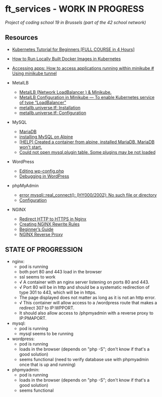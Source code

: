 # ft_services - WORK IN PROGRESS
_Project of coding school 19 in Brussels (part of the 42 school network)_

## Resources
- [Kubernetes Tutorial for Beginners [FULL COURSE in 4 Hours]](https://www.youtube.com/watch?v=X48VuDVv0do)

- [How to Run Locally Built Docker Images in Kubernetes](https://medium.com/swlh/how-to-run-locally-built-docker-images-in-kubernetes-b28fbc32cc1d)
- [Accessing apps: How to access applications running within minikube # Using minikube tunnel](https://minikube.sigs.k8s.io/docs/handbook/accessing/#using-minikube-tunnel)

- MetalLB
	- [MetalLB (Network LoadBalancer ) & Minikube.](https://medium.com/@shoaib_masood/metallb-network-loadbalancer-minikube-335d846dfdbe)
	- [MetalLB Configuration in Minikube — To enable Kubernetes service of type “LoadBalancer”](https://medium.com/faun/metallb-configuration-in-minikube-to-enable-kubernetes-service-of-type-loadbalancer-9559739787df)
	- [metallb.universe.tf: Installation](https://metallb.universe.tf/installation/)
	- [metallb.universe.tf: Configuration](https://metallb.universe.tf/configuration/)

- MySQL
	- [MariaDB](https://wiki.alpinelinux.org/wiki/MariaDB)
	- [installing MySQL on Alpine](https://wiki.alpinelinux.org/wiki/Mysql)
	- [[HELP] Created a container from alpine, installed MariaDB. MariaDB won't start.](https://www.reddit.com/r/docker/comments/3ucc8y/help_created_a_container_from_alpine_installed/)
	- [Could not open mysql.plugin table. Some plugins may be not loaded](https://stackoverflow.com/questions/34198735/could-not-open-mysql-plugin-table-some-plugins-may-be-not-loaded)

- WordPress
	- [Editing wp-config.php](https://wordpress.org/support/article/editing-wp-config-php/#set-database-host)
	- [Debugging in WordPress](https://wordpress.org/support/article/debugging-in-wordpress/)

- phpMyAdmin
	- [error mysqli::real_connect(): (HY000/2002): No such file or directory](https://stackoverflow.com/questions/29928109/getting-error-mysqlireal-connect-hy000-2002-no-such-file-or-directory-wh)
	- [Configuration](https://docs.phpmyadmin.net/en/latest/config.html)

- NGINX
	- [Redirect HTTP to HTTPS in Nginx](https://linuxize.com/post/redirect-http-to-https-in-nginx/#:~:text=The%20preferred%20method%20to%20redirect,unpredictable%20behavior%20of%20the%20server.)
	- [Creating NGINX Rewrite Rules](https://www.nginx.com/blog/creating-nginx-rewrite-rules/)
	- [Beginner’s Guide](http://nginx.org/en/docs/beginners_guide.html)
	- [NGINX Reverse Proxy](https://docs.nginx.com/nginx/admin-guide/web-server/reverse-proxy/)

## STATE OF PROGRESSION
- nginx:
	- pod is running
	- both port 80 and 443 load in the browser
	- ssl seems to work
	- √ A container with an nginx server listening on ports 80 and 443.
	- √ Port 80 will be in http and should be a systematic redirection of type 301 to 443, which will be in https.
	- The page displayed does not matter as long as it is not an http error.
	- √ This container will allow access to a /wordpress route that makes a redirect 307 to IP:WPPORT.
	- It should also allow access to /phpmyadmin with a reverse proxy to IP:PMAPORT.
- mysql:
	- pod is running
	- mysql seems to be running
- wordpress:
	- pod is running
	- loads in the browser (depends on "php -S"; don't know if that's a good solution)
	- seems functional (need to verify database use with phpmyadmin once that is up and running)
- phpmyadmin:
	- pod is running
	- loads in the browser (depends on "php -S"; don't know if that's a good solution)
	- seems functional
